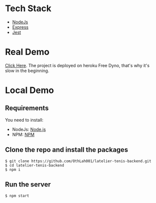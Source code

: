 # Tech Stack
* [NodeJs](https://nodejs.org/)
* [Express](https://expressjs.com/)
* [Jest](https://jestjs.io/)


# Real Demo

[Click Here](https://latelier-tenis-frontend.herokuapp.com/).
The project is deployed on heroku Free Dyno, that's why it's slow in the beginning.

# Local Demo

## Requirements

You need to install:
* NodeJs: [Node.js](https://nodejs.org/)
* NPM: [NPM](https://npmjs.org/)

## Clone the repo and install the packages

    $ git clone https://github.com/OthLah001/latelier-tenis-backend.git
    $ cd latelier-tenis-backend
    $ npm i

## Run the server

    $ npm start
